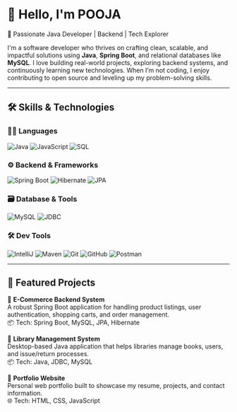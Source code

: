 
# 👋 Hello, I'm POOJA

🚀 Passionate Java Developer | Backend | Tech Explorer

I'm a software developer who thrives on crafting clean, scalable, and impactful solutions using **Java**, **Spring Boot**, and relational databases like **MySQL**. I love building real-world projects, exploring backend systems, and continuously learning new technologies. When I’m not coding, I enjoy contributing to open source and leveling up my problem-solving skills.

---

## 🛠️ Skills & Technologies

### 👨‍💻 Languages  
![Java](https://img.shields.io/badge/Java-007396?style=flat-square&logo=java&logoColor=white)
![JavaScript](https://img.shields.io/badge/JavaScript-F7DF1E?style=flat-square&logo=javascript&logoColor=black)
![SQL](https://img.shields.io/badge/SQL-336791?style=flat-square&logo=postgresql&logoColor=white)

### ⚙️ Backend & Frameworks  
![Spring Boot](https://img.shields.io/badge/Spring_Boot-6DB33F?style=flat-square&logo=spring-boot&logoColor=white)
![Hibernate](https://img.shields.io/badge/Hibernate-59666C?style=flat-square&logo=hibernate&logoColor=white)
![JPA](https://img.shields.io/badge/JPA-00599C?style=flat-square)

### 🗃️ Database & Tools  
![MySQL](https://img.shields.io/badge/MySQL-4479A1?style=flat-square&logo=mysql&logoColor=white)
![JDBC](https://img.shields.io/badge/JDBC-003B57?style=flat-square)

### 🛠️ Dev Tools  
![IntelliJ](https://img.shields.io/badge/IntelliJ_IDEA-000000?style=flat-square&logo=intellij-idea&logoColor=white)
![Maven](https://img.shields.io/badge/Maven-C71A36?style=flat-square&logo=apache-maven&logoColor=white)
![Git](https://img.shields.io/badge/Git-F05032?style=flat-square&logo=git&logoColor=white)
![GitHub](https://img.shields.io/badge/GitHub-181717?style=flat-square&logo=github&logoColor=white)
![Postman](https://img.shields.io/badge/Postman-FF6C37?style=flat-square&logo=postman&logoColor=white)

---

## 📌 Featured Projects

🔹 **E-Commerce Backend System**  
A robust Spring Boot application for handling product listings, user authentication, shopping carts, and order management.  
📦 Tech: Spring Boot, MySQL, JPA, Hibernate

🔹 **Library Management System**  
Desktop-based Java application that helps libraries manage books, users, and issue/return processes.  
📦 Tech: Java, JDBC, MySQL

🔹 **Portfolio Website**  
Personal web portfolio built to showcase my resume, projects, and contact information.  
🌐 Tech: HTML, CSS, JavaScript

